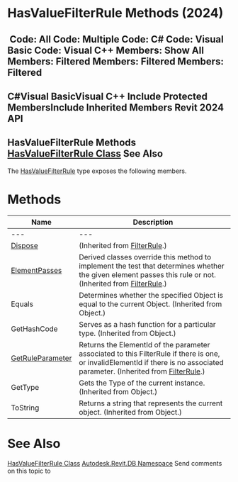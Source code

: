 # HasValueFilterRule Methods (2024)

﻿
 Code: All Code: Multiple Code: C# Code: Visual Basic Code: Visual C++  Members: Show All Members: Filtered Members: Filtered Members: Filtered   
---  
C#Visual BasicVisual C++
Include Protected MembersInclude Inherited Members
Revit 2024 API  
---  
HasValueFilterRule Methods  
[HasValueFilterRule Class](6c59692e-a490-d3df-9020-f7a130503ecc.md "HasValueFilterRule Class") See Also  
---  
The [HasValueFilterRule](6c59692e-a490-d3df-9020-f7a130503ecc.md "HasValueFilterRule Class") type exposes the following members.
# Methods
| Name | Description |
| --- | --- |
| --- | --- | --- |
| [Dispose](53795b29-5ad3-3db7-bbc3-b45f8a68fc21.md "Dispose Method") | (Inherited from [FilterRule](a8f202ca-3c88-ecc4-fa93-549b26a412d7.md "FilterRule Class").) |
| [ElementPasses](d0a73972-2d31-1e23-590a-5094367aff87.md "ElementPasses Method") | Derived classes override this method to implement the test that determines whether the given element passes this rule or not.  (Inherited from [FilterRule](a8f202ca-3c88-ecc4-fa93-549b26a412d7.md "FilterRule Class").) |
| Equals | Determines whether the specified Object is equal to the current Object. (Inherited from Object.) |
| GetHashCode | Serves as a hash function for a particular type.  (Inherited from Object.) |
| [GetRuleParameter](f30e47b9-df2f-8baa-ffeb-b957c8810156.md "GetRuleParameter Method") | Returns the ElementId of the parameter associated to this FilterRule if there is one, or invalidElementId if there is no associated parameter.  (Inherited from [FilterRule](a8f202ca-3c88-ecc4-fa93-549b26a412d7.md "FilterRule Class").) |
| GetType | Gets the Type of the current instance. (Inherited from Object.) |
| ToString | Returns a string that represents the current object. (Inherited from Object.) |

# See Also
[HasValueFilterRule Class](6c59692e-a490-d3df-9020-f7a130503ecc.md "HasValueFilterRule Class")
[Autodesk.Revit.DB Namespace](87546ba7-461b-c646-cbb1-2cb8f5bff8b2.md "Autodesk.Revit.DB Namespace")
Send comments on this topic to 